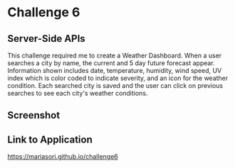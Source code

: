 # Challenge 6

## Server-Side APIs

This challenge required me to create a Weather Dashboard. When a user searches a city by name, the current and 5 day future forecast appear.  Information shown includes date, temperature, humidity, wind speed, UV index which is color coded to indicate severity, and an icon for the weather condition.  Each searched city is saved and the user can click on previous searches to see each city's weather conditions.  

## Screenshot



## Link to Application

https://mariasori.github.io/challenge6